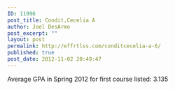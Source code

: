 ```yaml
---
ID: 11996
post_title: Condit,Cecelia A
author: Joel DesArmo
post_excerpt: ""
layout: post
permalink: http://effrtlss.com/conditcecelia-a-6/
published: true
post_date: 2012-11-02 20:49:47
---
```

<p>Average GPA in Spring 2012 for first course listed: 3.135</p>